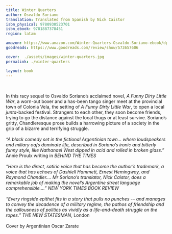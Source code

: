 ```yaml
---
title: Winter Quarters
author: Osvaldo Soriano
translation: Translated from Spanish by Nick Caistor
isbn_physical: 9780930523701
isbn_ebook: 9781887378451
region: latam

amazon: https://www.amazon.com/Winter-Quarters-Osvaldo-Soriano-ebook/dp/B0CDZLF9H7/ref=tmm_kin_swatch_0?_encoding=UTF8&qid=&sr=
goodreads: https://www.goodreads.com/review/show/573657606

cover:  ./assets/images/winter-quarters.jpg
permalink: ./winter-quarters

layout: book
---
```

<br><br>
In this racy sequel to Osvaldo Soriano’s acclaimed novel, *A Funny Dirty Little War*, a worn-out boxer and a has-been tango singer meet at the provincial town of Colonia Vela, the setting of *A Funny Dirty Little War*, to open a local *junta*-backed festival. Strangers to each other, they soon become friends, trying to go the distance against the local thugs or at least survive. Soriano’s gritty, Chandleresque prose builds a harrowing picture of a society in the grip of a bizarre and terrifying struggle.
<br><br>
*“A black comedy set in the fictional Argentinian town... where loudspeakers and miliary oafs dominate life, described in Soriano’s ironic and bitterly funny style, like Nathanael West dipped in acid and rolled in broken glass.”*    Annie Proulx writing in *BEHIND THE TIMES*
<br><br>
*“Here is the direct, satiric voice that has become the author’s trademark, a voice that has echoes of Dashiell Hammett, Ernest Hemingway, and Raymond Chandler.... Mr Soriano’s translator, Nick Caistor, does a remarkable job of making the novel’s Argentine street language comprehensible....”       NEW YORK TIMES BOOK REVIEW*
<br><br>
*“Every ringside epithet fits in a story that pulls no punches -– and manages to convey the decadence of a military regime, the pathos of friendship and the callousness of politics as vividly as a life-and-death struggle on the ropes.” THE NEW STATESMAN*, London
<br><br>
Cover by Argentinian Oscar Zarate
